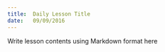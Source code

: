 ```yaml
---
title:  Daily Lesson Title
date:   09/09/2016
---
```


Write lesson contents using Markdown format here